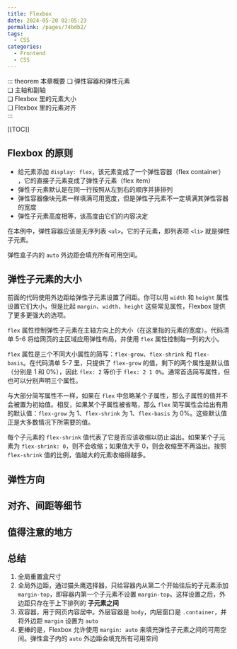 ```yaml
---
title: Flexbox
date: 2024-05-20 02:05:23
permalink: /pages/74bdb2/
tags:
  - CSS
categories:
  - Frontend
  - CSS
---
```


::: theorem 本章概要
❑ 弹性容器和弹性元素  
❑ 主轴和副轴  
❑ Flexbox 里的元素大小  
❑ Flexbox 里的元素对齐  
:::

<!-- more -->

[[TOC]]

## Flexbox 的原则

- 给元素添加 `display: flex`，该元素变成了一个弹性容器（flex container） ，它的直接子元素变成了弹性子元素（flex item）
- 弹性子元素默认是在同一行按照从左到右的顺序并排排列
- 弹性容器像块元素一样填满可用宽度，但是弹性子元素不一定填满其弹性容器的宽度
- 弹性子元素高度相等，该高度由它们的内容决定

在本例中，弹性容器应该是无序列表 `<ul>`。它的子元素，即列表项 `<li>` 就是弹性子元素。

弹性盒子内的 `auto` 外边距会填充所有可用空间。

## 弹性子元素的大小

前面的代码使用外边距给弹性子元素设置了间距。你可以用 `width` 和 `height` 属性设置它们大小，但是比起 `margin`、`width`、`height` 这些常见属性，Flexbox 提供了更多更强大的选项。

`flex` 属性控制弹性子元素在主轴方向上的大小（在这里指的元素的宽度）。代码清单 5-6 将给网页的主区域应用弹性布局，并使用 `flex` 属性控制每一列的大小。

`flex` 属性是三个不同大小属性的简写：`flex-grow`、`flex-shrink` 和 `flex-basis`。在代码清单 5-7 里，只提供了 `flex-grow` 的值，剩下的两个属性是默认值（分别是 1 和 0%），因此 `flex: 2` 等价于 `flex: 2 1 0%`。通常首选简写属性，但也可以分别声明三个属性。

与大部分简写属性不一样，如果在 `flex` 中忽略某个子属性，那么子属性的值并不会被置为初始值。相反，如果某个子属性被省略，那么 `flex` 简写属性会给出有用的默认值：`flex-grow` 为 1、`flex-shrink` 为 1、`flex-basis` 为 0%。这些默认值正是大多数情况下所需要的值。

每个子元素的 `flex-shrink` 值代表了它是否应该收缩以防止溢出。如果某个子元素为 `flex-shrink: 0`，则不会收缩；如果值大于 0，则会收缩至不再溢出。按照 `flex-shrink` 值的比例，值越大的元素收缩得越多。

## 弹性方向

## 对齐、间距等细节

## 值得注意的地方

## 总结

1. 全局重置盒尺寸
2. 全局外边距，通过猫头鹰选择器，只给容器内从第二个开始往后的子元素添加 `margin-top`，即容器内第一个子元素不设置 `margin-top`。这样设置之后，外边距只存在于上下排列的 **子元素之间**
3. 双容器，用于网页内容居中。外层容器是 `body`，内层窗口是 `.container`，并将外边距 `margin` 设置为 `auto`
4. 更棒的是，Flexbox 允许使用 `margin: auto` 来填充弹性子元素之间的可用空间。弹性盒子内的 `auto` 外边距会填充所有可用空间

